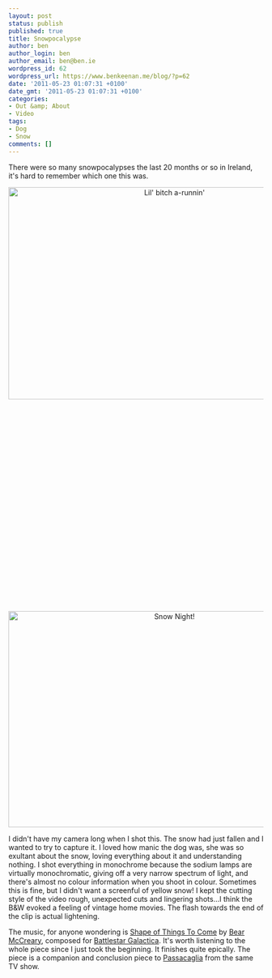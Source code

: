 ```yaml
---
layout: post
status: publish
published: true
title: Snowpocalypse
author: ben
author_login: ben
author_email: ben@ben.ie
wordpress_id: 62
wordpress_url: https://www.benkeenan.me/blog/?p=62
date: '2011-05-23 01:07:31 +0100'
date_gmt: '2011-05-23 01:07:31 +0100'
categories:
- Out &amp; About
- Video
tags:
- Dog
- Snow
comments: []
---
```

<p style="text-align: left;">There were so many snowpocalypses the last 20 months or so in Ireland, it's hard to remember which one this was.</p>
<p style="text-align: center;"><img class="aligncenter" src="https://farm5.static.flickr.com/4129/5210274187_1a17933722_z.jpg" alt="Lil' bitch a-runnin'" width="640" height="419" /></p>
<p style="text-align: center;"><object width="640" height="390" classid="clsid:d27cdb6e-ae6d-11cf-96b8-444553540000" codebase="https://download.macromedia.com/pub/shockwave/cabs/flash/swflash.cab#version=6,0,40,0"><param name="allowFullScreen" value="true" /><param name="allowscriptaccess" value="always" /><param name="src" value="https://www.youtube.com/v/sT2kfZSzb5A?fs=1&amp;hl=en_US&amp;hd=1" /><param name="allowfullscreen" value="true" /><embed width="640" height="390" type="application/x-shockwave-flash" src="https://www.youtube.com/v/sT2kfZSzb5A?fs=1&amp;hl=en_US&amp;hd=1" allowFullScreen="true" allowscriptaccess="always" allowfullscreen="true" /></object></p>
<p style="text-align: center;"><img class="aligncenter" src="https://farm5.static.flickr.com/4110/5210769220_ff0f2f8edc_z.jpg" alt="Snow Night!" width="640" height="427" /></p>
<p>I didn't have my camera long when I shot this. The snow had just fallen and I wanted to try to capture it. I loved how manic the dog was, she was so exultant about the snow, loving everything about it and understanding nothing. I shot everything in monochrome because the sodium lamps are virtually monochromatic, giving off a very narrow spectrum of light, and there's almost no colour information when you shoot in colour. Sometimes this is fine, but I didn't want a screenful of yellow snow! I kept the cutting style of the video rough, unexpected cuts and lingering shots...I think the B&amp;W evoked a feeling of vintage home movies. The flash towards the end of the clip is actual lightening.</p>
<p>The music, for anyone wondering is <a href="https://www.youtube.com/watch?v=x8zsE5zdlsQ" target="_blank">Shape of Things To Come</a> by <a href="https://www.imdb.com/name/nm0566970/" target="_blank">Bear McCreary</a>, composed for <a href="https://en.wikipedia.org/wiki/Battlestar_Galactica_(2004_TV_series)" target="_blank">Battlestar Galactica</a>. It's worth listening to the whole piece since I just took the beginning. It finishes quite epically. The piece is a companion and conclusion piece to <a href="https://www.youtube.com/watch?v=WSYPYq9D_No" target="_blank">Passacaglia</a> from the same TV show.</p>
